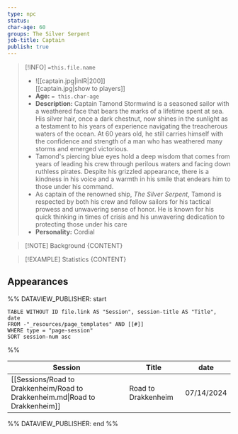 ```yaml
---
type: npc
status: 
char-age: 60
groups: The Silver Serpent
job-title: Captain
publish: true
---
```


>[!INFO] `=this.file.name`
>- ![[captain.jpg|inlR|200]]
<br/> [[captain.jpg|show to players]]
>- **Age:** `= this.char-age`
> - **Description:** Captain Tamond Stormwind is a seasoned sailor with a weathered face that bears the marks of a lifetime spent at sea. His silver hair, once a dark chestnut, now shines in the sunlight as a testament to his years of experience navigating the treacherous waters of the ocean. At 60 years old, he still carries himself with the confidence and strength of a man who has weathered many storms and emerged victorious.
> - Tamond's piercing blue eyes hold a deep wisdom that comes from years of leading his crew through perilous waters and facing down ruthless pirates. Despite his grizzled appearance, there is a kindness in his voice and a warmth in his smile that endears him to those under his command.
> - As captain of the renowned ship, *The Silver Serpent*, Tamond is respected by both his crew and fellow sailors for his tactical prowess and unwavering sense of honor. He is known for his quick thinking in times of crisis and his unwavering dedication to protecting those under his care
> - **Personality:** Cordial
 
 >[!NOTE] Background
 > {CONTENT}

 >[!EXAMPLE] Statistics
 > {CONTENT}
## Appearances

%% DATAVIEW_PUBLISHER: start
```dataview
TABLE WITHOUT ID file.link AS "Session", session-title AS "Title", date
FROM -"_resources/page_templates" AND [[#]]
WHERE type = "page-session"
SORT session-num asc
```
%%

| Session                                                                      | Title               | date       |
| ---------------------------------------------------------------------------- | ------------------- | ---------- |
| [[Sessions/Road to Drakkenheim/Road to Drakkenheim.md\|Road to Drakkenheim]] | Road to Drakkenheim | 07/14/2024 |

%% DATAVIEW_PUBLISHER: end %%
